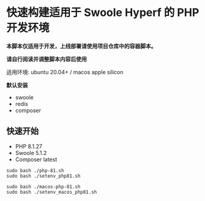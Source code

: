 # 快速构建适用于 Swoole Hyperf 的 PHP 开发环境

[//]: # (使用世界上最好的语言改变世界)

**本脚本仅适用于开发，上线部署请使用项目仓库中的容器脚本。**

[//]: # (**NOTICE 每次执行脚本均会删除所有 tmp 目录的东西 由于偷懒为将编译好的php指定到固定目录或添加是否删除确认 所以请自觉注意下（**)

**请自行阅读并调整脚本内容后使用**

适用环境: ubuntu 20.04+ / macos apple silicon

**默认安装**

* swoole
* redis
* composer

[//]: # (* libsodium &#40; 这是上游 jwt库 强制要求的 事实上早在很久之前这个包已纳入php内核 &#41;)

[//]: # (* yasd swoole官方的调试工具 &#40; 类型xdebug 对于hyperf是否有用请看自身 &#41;)

[//]: # (* Swoole Tracker 官方的内存泄漏检测 &#40; 仅php80 &#41;)

[//]: # (## PHP 8.0 with Swoole)

[//]: # (* ``sudo bash php-80.sh`` 一路回车即可)

[//]: # (* 请自行将所需php与composer绑定到环境变量)

[//]: # (* PHP 位置 ./tmp/phpxx/php/bin/php)

[//]: # (* Composer 位置 ./tmp/phpxx/composer.phar)

[//]: # ()

[//]: # (## Set PHP 8.0 Env)

[//]: # (* ``sudo bash setenv_php80.sh`` )

[//]: # (* 只软连接了 php 与 composer 俩个必要命令)

[//]: # ()

[//]: # (## PHP 8.1 with Swoole)

[//]: # (* ``sudo bash php-81.sh`` 一路回车即可)

[//]: # (* 实验性内容 )

[//]: # (* hyperf 2.2 绝大多数包未能支持)

[//]: # (* libsodium 未能支持 上游 jwt库 也不听网友建议 删除这个没用库的依赖（ 就离谱)

[//]: # ()

[//]: # (## Set PHP 8.1 Env)

[//]: # (* ``sudo bash setenv_php81.sh``)


## 快速开始 
* PHP 8.1.27 
* Swoole 5.1.2 
* Composer latest
```shell
sudo bash ./php-81.sh
sudo bash ./setenv_php81.sh
```
```shell
sudo bash ./macos-php-81.sh
sudo bash ./setenv_macos_php81.sh
```